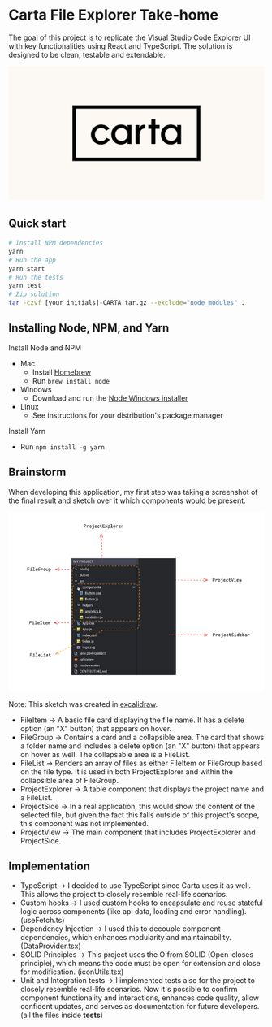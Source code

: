 # Carta File Explorer Take-home
The goal of this project is to replicate the Visual Studio Code Explorer UI with key functionalities using React and TypeScript. The solution is designed to be clean, testable and extendable.

<div align="center">
	<img src="src/assets/images/carta-wallpaper.png" />
</div>

## Quick start

```sh
# Install NPM dependencies
yarn
# Run the app
yarn start
# Run the tests
yarn test
# Zip solution
tar -czvf [your initials]-CARTA.tar.gz --exclude="node_modules" .
```

## Installing Node, NPM, and Yarn

Install Node and NPM

- Mac
  - Install [Homebrew](https://docs.brew.sh/Installation)
  - Run `brew install node`
- Windows
  - Download and run the [Node Windows installer](https://nodejs.org/en/download/)
- Linux
  - See instructions for your distribution's package manager

Install Yarn

- Run `npm install -g yarn`

## Brainstorm
When developing this application, my first step was taking a screenshot of the final result and sketch over it which components would be present.

<div align="center">
	<img src="src/assets/images/project-sketch.png" />
</div>

Note: This sketch was created in [excalidraw](https://excalidraw.com/).

- FileItem -> A basic file card displaying the file name. It has a delete option (an "X" button) that appears on hover.
- FileGroup -> Contains a card and a collapsible area. The card that shows a folder name and includes a delete option (an "X" button) that appears on hover as well. The collapsable area is a FileList.
- FileList -> Renders an array of files as either FileItem or FileGroup based on the file type. It is used in both ProjectExplorer and within the collapsible area of FileGroup.
- ProjectExplorer -> A table component that displays the project name and a FileList.
- ProjectSide -> In a real application, this would show the content of the selected file, but given the fact this falls outside of this project's scope, this component was not implemented.
- ProjectView -> The main component that includes ProjectExplorer and ProjectSide.

## Implementation
- TypeScript ->  I decided to use TypeScript since Carta uses it as well. This allows the project to closely resemble real-life scenarios.
- Custom hooks -> I used custom hooks to encapsulate and reuse stateful logic across components (like api data, loading and error handling). (useFetch.ts)
- Dependency Injection -> I used this to decouple component dependencies, which enhances modularity and maintainability. (DataProvider.tsx)
- SOLID Principles -> This project uses the O from SOLID (Open-closes principle), which means the code must be open  for extension and close for modification. (iconUtils.tsx)
- Unit and Integration tests -> I implemented tests also for the project to closely resemble real-life scenarios. Now it's possible to confirm component functionality and interactions, enhances code quality, allow confident updates, and serves as documentation for future developers. (all the files inside __tests__)
